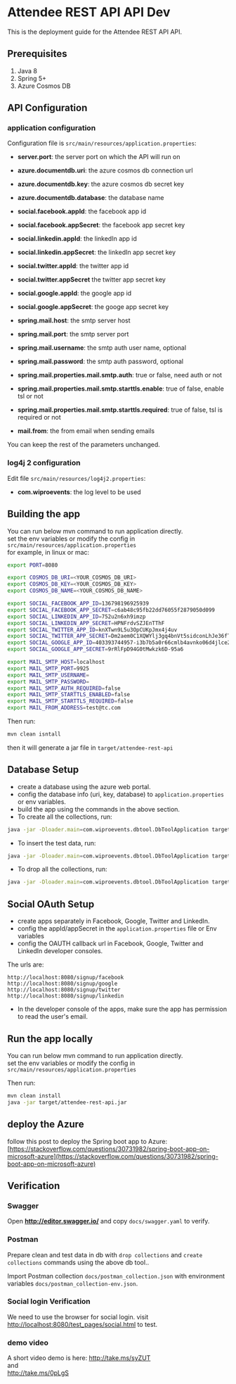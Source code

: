 # Attendee REST API API Dev
This is the deployment guide for the Attendee REST API API.

## Prerequisites
1. Java 8
2. Spring 5+
3. Azure Cosmos DB

## API Configuration
### application configuration

Configuration file is `src/main/resources/application.properties`:  

- **server.port**: the server port on which the API will run on

- **azure.documentdb.uri**: the azure cosmos db connection url  
- **azure.documentdb.key**: the azure cosmos db secret key   
- **azure.documentdb.database**: the database name  

- **social.facebook.appId**: the facebook app id
- **social.facebook.appSecret**: the facebook app secret key
- **social.linkedin.appId**: the linkedIn app id  
- **social.linkedin.appSecret**: the linkedIn app secret key   
- **social.twitter.appId**: the twitter app id  
- **social.twitter.appSecret** the twitter app secret key  
- **social.google.appId**: the google app id  
- **social.google.appSecret**: the googe app secret key  

- **spring.mail.host**: the smtp server host 
- **spring.mail.port**: the smtp server port 
- **spring.mail.username**: the smtp auth user name, optional 
- **spring.mail.password**: the smtp auth password, optional
- **spring.mail.properties.mail.smtp.auth**: true or false, need auth or not   
- **spring.mail.properties.mail.smtp.starttls.enable**: true of false, enable tsl or not
- **spring.mail.properties.mail.smtp.starttls.required**: true of false, tsl is required or not
- **mail.from**: the from email when sending emails
  
  
You can keep the rest of the parameters unchanged.

### log4j 2 configuration
Edit file `src/main/resources/log4j2.properties`:  

- **com.wiproevents**: the log level to be used

## Building the app

You can run below mvn command to run application directly.  
set the env variables or modify the config in `src/main/resources/application.properties`  
for example, in linux or mac:

```bash
export PORT=8080

export COSMOS_DB_URI=<YOUR_COSMOS_DB_URI>
export COSMOS_DB_KEY=<YOUR_COSMOS_DB_KEY>
export COSMOS_DB_NAME=<YOUR_COSMOS_DB_NAME>

export SOCIAL_FACEBOOK_APP_ID=136798196925939
export SOCIAL_FACEBOOK_APP_SECRET=c6ab48c95fb22dd76055f2879050d099
export SOCIAL_LINKEDIN_APP_ID=752u2n6xh9imzp
export SOCIAL_LINKEDIN_APP_SECRET=HPNFrdvSZJEnTThF
export SOCIAL_TWITTER_APP_ID=knXTwn9L5u3OpCUKpJmx4j4uv
export SOCIAL_TWITTER_APP_SECRET=Dm2aem0C1XQWYlj3gq4bnVt5sidconLhJe36fTyyPYG73uDmIb
export SOCIAL_GOOGLE_APP_ID=403393744957-i3b7b5a0r66cmlb4avnko06d4jlce2jq.apps.googleusercontent.com
export SOCIAL_GOOGLE_APP_SECRET=9rRlFpD94G0tMwkzk6D-95a6

export MAIL_SMTP_HOST=localhost
export MAIL_SMTP_PORT=9925
export MAIL_SMTP_USERNAME=
export MAIL_SMTP_PASSWORD=
export MAIL_SMTP_AUTH_REQUIRED=false
export MAIL_SMTP_STARTTLS_ENABLED=false
export MAIL_SMTP_STARTTLS_REQUIRED=false
export MAIL_FROM_ADDRESS=test@tc.com

```

Then run:

``` bash
mvn clean isntall
```
then it will generate a jar file in `target/attendee-rest-api`


## Database Setup

- create a database using the azure web portal.
- config the database info (uri, key, database) to `application.properties` or env variables.
- build the app using the commands in the above section.
- To create all the collections, run:   
```bash
java -jar -Dloader.main=com.wiproevents.dbtool.DbToolApplication target/attendee-rest-api.jar create collections
```
- To insert the test data, run:  
```bash
java -jar -Dloader.main=com.wiproevents.dbtool.DbToolApplication target/attendee-rest-api.jar load collections
```
- To drop all the collections, run:
```bash
java -jar -Dloader.main=com.wiproevents.dbtool.DbToolApplication target/attendee-rest-api.jar drop collections
```

## Social OAuth Setup

- create apps separately in Facebook, Google, Twitter and LinkedIn. 
- config the appId/appSecret in the `application.properties` file or Env variables 
- config the OAUTH callback url in Facebook, Google, Twitter and LinkedIn developer consoles.

The urls are:
```
http://localhost:8080/signup/facebook
http://localhost:8080/signup/google
http://localhost:8080/signup/twitter
http://localhost:8080/signup/linkedin
```
- In the developer console of the apps, make sure the app has permission to read the user's email.


## Run the app locally
You can run below mvn command to run application directly.  
set the env variables or modify the config in `src/main/resources/application.properties`  

Then run:

``` bash
mvn clean install
java -jar target/attendee-rest-api.jar
```
## deploy the Azure
follow this post to deploy the Spring boot app to Azure:
[https://stackoverflow.com/questions/30731982/spring-boot-app-on-microsoft-azure](https://stackoverflow.com/questions/30731982/spring-boot-app-on-microsoft-azure)

## Verification

### Swagger
Open **http://editor.swagger.io/** and copy  `docs/swagger.yaml` to verify.

### Postman
Prepare clean and test data in db with `drop collections` and `create collections` commands using the above db tool..

Import Postman collection `docs/postman_collection.json` with environment variables `docs/postman_collection-env.json`. 

### Social login Verification
We need to use the browser for social login. 
visit [http://localhost:8080/test_pages/social.html](http://localhost:8080/test_pages/social.html) to test.

### demo video
A short video demo is here:
http://take.ms/syZUT  
and  
http://take.ms/0pLgS


